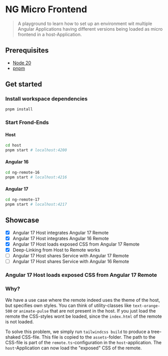 # NG Micro Frontend

> A playground to learn how to set up an environment wit multiple Angular Applications having different versions being loaded as micro frontend in a host-Application.

## Prerequisites

- [Node 20](https://nodejs.org/dist/v20.10.0/)
- [pnpm](pnpm.io)

## Get started

### Install workspace dependencies

```bash
pnpm install
```

### Start Frond-Ends

#### Host

```bash
cd host
pnpm start # localhost:4200
```

#### Angular 16

```bash
cd ng-remote-16
pnpm start # localhost:4216
```

#### Angular 17

```bash
cd ng-remote-17
pnpm start # localhost:4217
```

## Showcase

- [x] Angular 17 Host integrates Angular 17 Remote
- [x] Angular 17 Host integrates Angular 16 Remote
- [x] Angular 17 Host loads exposed CSS from Angular 17 Remote
- [x] Deep-Linking from Host to Remote works
- [ ] Angular 17 Host shares Service with Angular 17 Remote
- [ ] Angular 17 Host shares Service with Angular 16 Remote

### Angular 17 Host loads exposed CSS from Angular 17 Remote

### Why?

We have a use case where the remote indeed uses the theme of the host, but specifies own styles.
You can think of utility-classes like `text-orange-500` or `animate-pulse` that are not present
in the host.
If you just load the remote the CSS-styles wont be loaded, since the `index.html` of the remote is not loaded.

To solve this problem, we simply run `tailwindcss build` to produce a tree-shaked CSS-file.
This file is copied to the `assets`-folder.
The path to the CSS-file is part of the `remote.ts`-configuration in the `host`-application.
The `host`-Application can now load the "exposed" CSS of the remote.

